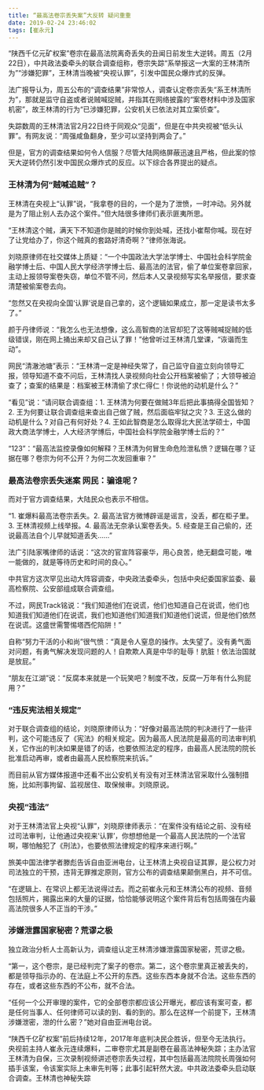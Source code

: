 ```yaml
---
title: “最高法卷宗丢失案”大反转 疑问重重
date: 2019-02-24 23:46:02
tags: [崔永元]
---
```

“陕西千亿元矿权案”卷宗在最高法院离奇丢失的丑闻日前发生大逆转。周五（2月22日），中共政法委牵头的联合调查组称，卷宗失踪“系举报这一大案的王林清所为”“涉嫌犯罪”，王林清当晚被“央视认罪”，引发中国民众爆炸式的反弹。

法广报导认为，周五公布的“调查结果”非常惊人，调查认定卷宗丢失“系王林清所为”，那就是监守自盗或者说贼喊捉贼，并指其在网络披露的“案卷材料中涉及国家机密”，故王林清的行为“已涉嫌犯罪，公安机关已依法对其立案侦查”。

失踪数周的王林清法官2月22日终于同观众“见面”，但是在中共央视被“低头认罪”。有网友说：“周强咸鱼翻身，至少可以坚持到两会了。”

但是，官方的调查结果如何令人信服？尽管大陆网络屏蔽迅速且严格，但此案的惊天大逆转仍然引发中国民众爆炸式的反应。以下综合各界提出的疑点。

### 王林清为何“贼喊追贼”？

王林清在央视上“认罪”说，“我拿卷的目的，一个是为了泄愤，一时冲动。另外就是为了阻止别人去办这个案件。”但大陆很多律师们表示匪夷所思。

“王林清这个贼，满天下不知道你是贼的时候你到处喊，还找小崔帮你喊。现在好了让党给办了，你这个贼真的套路好清奇啊？”律师张海说。

刘晓原律师在社交媒体上质疑：“一个中国政法大学法学博士、中国社会科学院金融学博士后、中国人民大学经济学博士后、最高法的法官，偷了单位案卷拿回家，主动上报领导案卷失窃，单位不管不问，然后本人又录视频写实名举报信，要求查清楚被偷案卷去向。

“忽然又在央视向全国‘认罪’说是自己拿的，这个逻辑如果成立，那一定是读书太多了。”

颜于丹律师说：“我怎么也无法想像，这么高智商的法官却犯了这等贼喊捉贼的低级错误，刚在网上捅出来却又自己认了罪！”他曾听过王林清几堂课，“诙谐而生动”。

网民“清澈池塘”表示：“王林清一定是神经失常了，自己监守自盗立刻向领导汇报，领导知道不查不问后，王林清找人录视频向社会公开档案被偷了；大领导被迫查了；查案的结果是：档案被王林清偷了求仁得仁！你说他的动机是什么？”

“看见”说：“请问联合调查组：1. 王林清为何要在做贼3年后把此事搞得全国皆知？2. 王为何要让联合调查组来查出自己做了贼，然后面临牢狱之灾？3. 王这么做的动机是什么？对自己有何好处？4. 王如此智商是怎么取得北大民法学硕士，中国政大商法学博士，人大经济学博后，中国社会科学院金融学博士后的？​​”

“123”：“最高法监控录像如何解释？王林清为何冒生命危险泄私愤？逻辑在哪？证据在哪？卷宗为何不公开？为何二次发回重审？”

### 最高法卷宗丢失迷案 网民：骗谁呢？

而对于官方调查结果，大陆民众也表示不相信。

“1. 崔爆料最高法卷宗丢失。2. 最高法官方微博辟谣是谣言，没丢，都在柜子里。3. 王林清视频上线举报。4. 最高法无奈承认案卷丢失。5. 经查是王自己偷的，还说最高法自个儿早就知道丢失……”

法广引陆家嘴律师的话说：“这次的官宣阵容豪华，用心良苦，绝无翻盘可能，唯一能做的，就是等待历史和时间的良心。”

中共官方这次罕见出动大阵容调查，中央政法委牵头，包括中央纪委国家监委、最高检察院、公安部组成联合调查组。

不过，网民Track铭说：“我们知道他们在说谎，他们也知道自己在说谎，他们也知道我们知道他们在说谎，我们也知道他们知道我们知道他们说谎，但是他们依然在说谎。这盛世需警惕塔西佗陷阱！”

自称“努力干活的小和尚”很气愤：“真是令人窒息的操作。太失望了。没有勇气面对问题，有勇气解决发现问题的人！自欺欺人真是中华的耻辱！肮脏！依法治国就是放屁。”

“朋友在江湖”说：“反腐本来就是一个玩笑吧？制度不改，反腐一万年有什么狗屁用？”

### “违反宪法相关规定”

对于联合调查组的结论，刘晓原律师认为：“好像对最高法院的判决进行了一些评判，这个可能违反了《宪法》的相关规定。因为最高人民法院是最高的司法审判机关，它作出的判决如果是错了的话，也要依照法定的程序，由最高人民法院的院长批准启动再审，或者由最高人民检察院来抗诉。”

而目前从官方媒体报道中还看不出公安机关有没有对王林清法官采取什么强制措施，比如刑事拘留、监视居住、取保候审。刘晓原说。

### 央视“违法”

对于王林清法官上央视“认罪”，刘晓原律师表示：“在案件没有结论之前、没有经过司法审判，让他通过央视来‘认罪’，你想想他是一个最高人民法院的一个法官啊，哪怕触犯了《刑法》，也要依照法律规定的程序来进行啊。”

旅美中国法律学者滕彪告诉自由亚洲电台，让王林清上央视自证其罪，是公权力对司法独立的干预，违背无罪推定原则，官方公布的调查结果颠倒黑白，并不可信。

“在逻辑上、在常识上都无法说得过去。而之前崔永元和王林清公布的视频、音频包括照片，揭露出来的大量的证据，恰恰能够说明这个案件背后有包括周强在内最高法院很多人不正当的干涉。”

### 涉嫌泄露国家秘密？荒谬之极

独立政治分析人士高新认为，调查组认定王林清涉嫌泄露国家秘密，荒谬之极。

“第一，这个卷宗，是已经判完了案子的卷宗。第二，这个卷宗里真正被丢失的，都是领导指示办的、在法庭上不公开的东西。这些东西本身就不合法。这些东西的存在，或者这些东西的不公布，就不合法。

“任何一个公开审理的案件，它的全部卷宗都应该公开曝光，都应该有案可查，都是任何当事人、任何律师可以读的到、看的到的。那么在这样一个前提下，王林清涉嫌泄密，泄的什么密？”她对自由亚洲电台说。

“陕西千亿矿权案”前后持续12年，2017年年底判决民企胜诉，但至今无法执行。央视前主持人崔永元连续爆料，二审卷宗尤其是副卷在最高法神秘失踪；主办法官王林清为自保，三次录制视频讲述卷宗丢失过程，其中包括最高法院院长周强如何插手该案，令该案实际上未审先判等；此事引起轩然大波。中共政法委牵头启动联合调查。王林清也神秘失踪